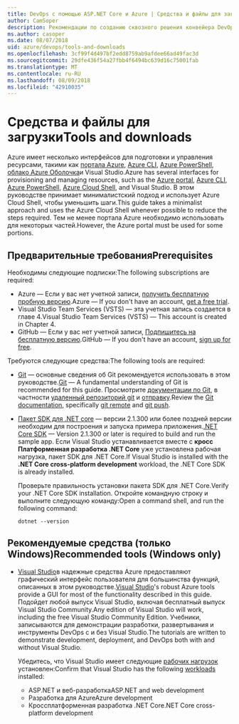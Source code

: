 ```yaml
---
title: DevOps с помощью ASP.NET Core и Azure | Средства и файлы для загрузки
author: CamSoper
description: Рекомендации по созданию сквозного решения конвейера DevOps для приложения ASP.NET Core, размещенного в Azure.
ms.author: casoper
ms.date: 08/07/2018
uid: azure/devops/tools-and-downloads
ms.openlocfilehash: 3cf99f4d497bf2edd8759ab9afdee66ad49fac3d
ms.sourcegitcommit: 29dfe436f54a27fbb4f6494bc639d16c75001fab
ms.translationtype: MT
ms.contentlocale: ru-RU
ms.lasthandoff: 08/09/2018
ms.locfileid: "42910035"
---
```

# <a name="tools-and-downloads"></a><span data-ttu-id="0bcb7-103">Средства и файлы для загрузки</span><span class="sxs-lookup"><span data-stu-id="0bcb7-103">Tools and downloads</span></span>

<span data-ttu-id="0bcb7-104">Azure имеет несколько интерфейсов для подготовки и управления ресурсами, такими как [портала Azure](https://portal.azure.com), [Azure CLI](https://docs.microsoft.com/cli/azure/), [Azure PowerShell](https://docs.microsoft.com/en-us/powershell/azure/overview), [облако Azure Оболочка](https://shell.azure.com/bash)и Visual Studio.</span><span class="sxs-lookup"><span data-stu-id="0bcb7-104">Azure has several interfaces for provisioning and managing resources, such as the [Azure portal](https://portal.azure.com), [Azure CLI](https://docs.microsoft.com/cli/azure/), [Azure PowerShell](https://docs.microsoft.com/en-us/powershell/azure/overview), [Azure Cloud Shell](https://shell.azure.com/bash), and Visual Studio.</span></span> <span data-ttu-id="0bcb7-105">В этом руководстве принимает минималистский подход и использует Azure Cloud Shell, чтобы уменьшить шаги.</span><span class="sxs-lookup"><span data-stu-id="0bcb7-105">This guide takes a minimalist approach and uses the Azure Cloud Shell whenever possible to reduce the steps required.</span></span> <span data-ttu-id="0bcb7-106">Тем не менее портала Azure необходимо использовать для некоторых частей.</span><span class="sxs-lookup"><span data-stu-id="0bcb7-106">However, the Azure portal must be used for some portions.</span></span>

## <a name="prerequisites"></a><span data-ttu-id="0bcb7-107">Предварительные требования</span><span class="sxs-lookup"><span data-stu-id="0bcb7-107">Prerequisites</span></span>

<span data-ttu-id="0bcb7-108">Необходимы следующие подписки:</span><span class="sxs-lookup"><span data-stu-id="0bcb7-108">The following subscriptions are required:</span></span>

* <span data-ttu-id="0bcb7-109">Azure &mdash; Если у вас нет учетной записи, [получить бесплатную пробную версию](https://azure.microsoft.com/free/).</span><span class="sxs-lookup"><span data-stu-id="0bcb7-109">Azure &mdash; If you don't have an account, [get a free trial](https://azure.microsoft.com/free/).</span></span>
* <span data-ttu-id="0bcb7-110">Visual Studio Team Services (VSTS) &mdash; эта учетная запись создается в главе 4.</span><span class="sxs-lookup"><span data-stu-id="0bcb7-110">Visual Studio Team Services (VSTS) &mdash; This account is created in Chapter 4.</span></span>
* <span data-ttu-id="0bcb7-111">GitHub &mdash; Если у вас нет учетной записи, [Подпишитесь на бесплатную версию](https://github.com/join).</span><span class="sxs-lookup"><span data-stu-id="0bcb7-111">GitHub &mdash; If you don't have an account, [sign up for free](https://github.com/join).</span></span>

<span data-ttu-id="0bcb7-112">Требуются следующие средства:</span><span class="sxs-lookup"><span data-stu-id="0bcb7-112">The following tools are required:</span></span>

* <span data-ttu-id="0bcb7-113">[Git](https://git-scm.com/downloads) &mdash; основные сведения об Git рекомендуется использовать в этом руководстве.</span><span class="sxs-lookup"><span data-stu-id="0bcb7-113">[Git](https://git-scm.com/downloads) &mdash; A fundamental understanding of Git is recommended for this guide.</span></span> <span data-ttu-id="0bcb7-114">Просмотрите [документации по Git](https://git-scm.com/doc), в частности [удаленный репозиторий git](https://git-scm.com/docs/git-remote) и [отправку](https://git-scm.com/docs/git-push).</span><span class="sxs-lookup"><span data-stu-id="0bcb7-114">Review the [Git documentation](https://git-scm.com/doc), specifically [git remote](https://git-scm.com/docs/git-remote) and [git push](https://git-scm.com/docs/git-push).</span></span>
* <span data-ttu-id="0bcb7-115">[Пакет SDK для .NET core](https://www.microsoft.com/net/download/) &mdash; версии 2.1.300 или более поздней версии необходим для построения и запуска примера приложения.</span><span class="sxs-lookup"><span data-stu-id="0bcb7-115">[.NET Core SDK](https://www.microsoft.com/net/download/) &mdash; Version 2.1.300 or later is required to build and run the sample app.</span></span> <span data-ttu-id="0bcb7-116">Если Visual Studio устанавливается вместе с **кросс Платформенная разработка .NET Core** уже установлена рабочая нагрузка, пакет SDK для .NET Core.</span><span class="sxs-lookup"><span data-stu-id="0bcb7-116">If Visual Studio is installed with the **.NET Core cross-platform development** workload, the .NET Core SDK is already installed.</span></span>

    <span data-ttu-id="0bcb7-117">Проверьте правильность установки пакета SDK для .NET Core.</span><span class="sxs-lookup"><span data-stu-id="0bcb7-117">Verify your .NET Core SDK installation.</span></span> <span data-ttu-id="0bcb7-118">Откройте командную строку и выполните следующую команду:</span><span class="sxs-lookup"><span data-stu-id="0bcb7-118">Open a command shell, and run the following command:</span></span>

    ```console
    dotnet --version
    ```

## <a name="recommended-tools-windows-only"></a><span data-ttu-id="0bcb7-119">Рекомендуемые средства (только Windows)</span><span class="sxs-lookup"><span data-stu-id="0bcb7-119">Recommended tools (Windows only)</span></span>

* <span data-ttu-id="0bcb7-120">[Visual Studio](https://www.visualstudio.com/)в надежные средства Azure предоставляют графический интерфейс пользователя для большинства функций, описанных в этом руководстве.</span><span class="sxs-lookup"><span data-stu-id="0bcb7-120">[Visual Studio](https://www.visualstudio.com/)'s robust Azure tools provide a GUI for most of the functionality described in this guide.</span></span> <span data-ttu-id="0bcb7-121">Подойдет любой выпуск Visual Studio, включая бесплатный выпуск Visual Studio Community.</span><span class="sxs-lookup"><span data-stu-id="0bcb7-121">Any edition of Visual Studio will work, including the free Visual Studio Community Edition.</span></span> <span data-ttu-id="0bcb7-122">Учебники, записываются для демонстрации разработки, развертывания и инструменты DevOps с и без Visual Studio.</span><span class="sxs-lookup"><span data-stu-id="0bcb7-122">The tutorials are written to demonstrate development, deployment, and DevOps both with and without Visual Studio.</span></span>

  <span data-ttu-id="0bcb7-123">Убедитесь, что Visual Studio имеет следующие [рабочих нагрузок](https://docs.microsoft.com/visualstudio/install/modify-visual-studio) установлен:</span><span class="sxs-lookup"><span data-stu-id="0bcb7-123">Confirm that Visual Studio has the following [workloads](https://docs.microsoft.com/visualstudio/install/modify-visual-studio) installed:</span></span>

  * <span data-ttu-id="0bcb7-124">ASP.NET и веб-разработка</span><span class="sxs-lookup"><span data-stu-id="0bcb7-124">ASP.NET and web development</span></span>
  * <span data-ttu-id="0bcb7-125">Разработка для Azure</span><span class="sxs-lookup"><span data-stu-id="0bcb7-125">Azure development</span></span>
  * <span data-ttu-id="0bcb7-126">Кроссплатформенная разработка .NET Core</span><span class="sxs-lookup"><span data-stu-id="0bcb7-126">.NET Core cross-platform development</span></span>
